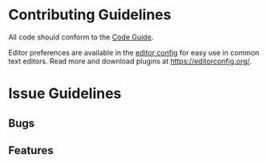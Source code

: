 # Contributing Guidelines

All code should conform to the [Code Guide](https://github.com/enforcer32/Aserai2D/blob/master/CODEGUIDE.md).

Editor preferences are available in the [editor config](https://github.com/enforcer32/Aserai2D/blob/master/.editorconfig) for easy use in common text editors. Read more and download plugins at <https://editorconfig.org/>.

# Issue Guidelines
## Bugs
## Features
